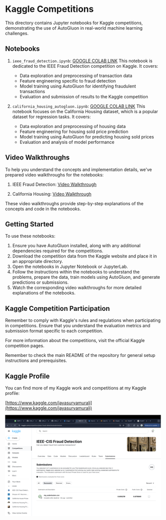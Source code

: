 # Kaggle Competitions

This directory contains Jupyter notebooks for Kaggle competitions, demonstrating the use of AutoGluon in real-world machine learning challenges.

## Notebooks

1. `ieee_fraud_detection.ipynb`: [GOOGLE COLAB LINK](https://colab.research.google.com/drive/1omjhPY33jwiwz3VVmnvlB6d_zjqquHMQ?usp=sharing)
    This notebook is dedicated to the IEEE Fraud Detection competition on Kaggle. It covers:
   - Data exploration and preprocessing of transaction data
   - Feature engineering specific to fraud detection
   - Model training using AutoGluon for identifying fraudulent transactions
   - Evaluation and submission of results to the Kaggle competition


2. `california_housing_autogluon.ipynb`: [GOOGLE COLAB LINK](https://colab.research.google.com/drive/1hXVReEF06Mn3TeCwt1IyNYYwc4y7JMFC?usp=sharing)
   This notebook focuses on the California Housing dataset, which is a popular dataset for regression tasks. It covers:
   - Data exploration and preprocessing of housing data
   - Feature engineering for housing sold price prediction
   - Model training using AutoGluon for predicting housing sold prices
   - Evaluation and analysis of model performance

## Video Walkthroughs

To help you understand the concepts and implementation details, we've prepared video walkthroughs for the notebooks:

1. IEEE Fraud Detection: [Video Walkthrough](https://drive.google.com/file/d/1EaA90Pu9TVCMDoM1NQzukobgUbgRBsSu/view?usp=sharing)
   

2. California Housing: [Video Walkthrough](https://drive.google.com/file/d/14qwBWkf9I9H74THYT_YiX1_9eb9Tr1nX/view?usp=sharing)

These video walkthroughs provide step-by-step explanations of the concepts and code in the notebooks.

## Getting Started

To use these notebooks:

1. Ensure you have AutoGluon installed, along with any additional dependencies required for the competitions.
2. Download the competition data from the Kaggle website and place it in an appropriate directory.
3. Open the notebooks in Jupyter Notebook or JupyterLab.
4. Follow the instructions within the notebooks to understand the problems, prepare the data, train models using AutoGluon, and generate predictions or submissions.
5. Watch the corresponding video walkthroughs for more detailed explanations of the notebooks.

## Kaggle Competition Participation

Remember to comply with Kaggle's rules and regulations when participating in competitions. Ensure that you understand the evaluation metrics and submission format specific to each competition.

For more information about the competitions, visit the official Kaggle competition pages.

Remember to check the main README of the repository for general setup instructions and prerequisites.

## Kaggle Profile

You can find more of my Kaggle work and competitions at my Kaggle profile:

[https://www.kaggle.com/jayasuryamurali](https://www.kaggle.com/jayasuryamurali)

![Kaggle Profile](kaggle-screen.png)
